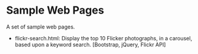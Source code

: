# Sample Web Pages
A set of sample web pages.

* flickr-search.html: Display the top 10 Flicker photographs, in a carousel, based upon a keyword search. [Bootstrap, jQuery, Flickr API]
